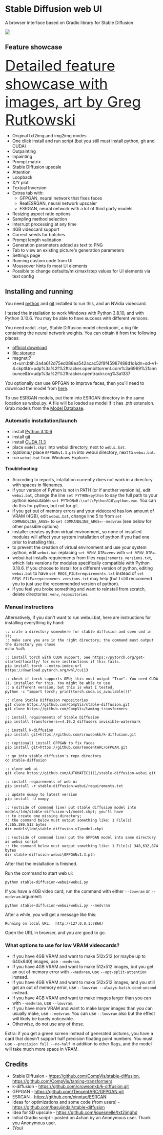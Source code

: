 # Stable Diffusion web UI
A browser interface based on Gradio library for Stable Diffusion.

![](screenshot.png)

## Feature showcase

[<font size="12">Detailed feature showcase with images, art by Greg Rutkowski</font>](https://github.com/AUTOMATIC1111/stable-diffusion-webui-feature-showcase)

- Original txt2img and img2img modes
- One click install and run script (but you still must install python, git and CUDA)
- Outpainting
- Inpainting
- Prompt matrix
- Stable Diffusion upscale
- Attention
- Loopback
- X/Y plot
- Textual Inversion
- Extras tab with:
  - GFPGAN, neural network that fixes faces
  - RealESRGAN, neural network upscaler
  - ESRGAN, neural network with a lot of third party models
- Resizing aspect ratio options
- Sampling method selection
- Interrupt processing at any time
- 4GB videocard support
- Correct seeds for batches
- Prompt length validation
- Generation parameters added as text to PNG
- Tab to view an existing picture's generation parameters
- Settings page
- Running custom code from UI
- Mouseover hints fo most UI elements
- Possible to change defaults/mix/max/step values for UI elements via text config

## Installing and running

You need [python](https://www.python.org/downloads/windows/) and [git](https://git-scm.com/download/win)
installed to run this, and an NVidia videocard.

I tested the installation to work Windows with Python 3.8.10, and with Python 3.10.6. You may be able
to have success with different versions.

You need `model.ckpt`, Stable Diffusion model checkpoint, a big file containing the neural network weights. You
can obtain it from the following places:
 - [official download](https://huggingface.co/CompVis/stable-diffusion-v-1-4-original)
 - [file storage](https://drive.yerf.org/wl/?id=EBfTrmcCCUAGaQBXVIj5lJmEhjoP1tgl)
 - magnet:?xt=urn:btih:3a4a612d75ed088ea542acac52f9f45987488d1c&dn=sd-v1-4.ckpt&tr=udp%3a%2f%2ftracker.openbittorrent.com%3a6969%2fannounce&tr=udp%3a%2f%2ftracker.opentrackr.org%3a1337

You optionally can use GPFGAN to improve faces, then you'll need to download the model from [here](https://github.com/TencentARC/GFPGAN/releases/download/v1.3.0/GFPGANv1.3.pth).

To use ESRGAN models, put them into ESRGAN directory in the same location as webui.py. A file will be loaded
as model if it has .pth extension. Grab models from the [Model Database](https://upscale.wiki/wiki/Model_Database).

### Automatic installation/launch

- install [Python 3.10.6](https://www.python.org/downloads/windows/)
- install [git](https://git-scm.com/download/win)
- install [CUDA 11.3](https://developer.nvidia.com/cuda-11.3.0-download-archive?target_os=Windows&target_arch=x86_64)
- place `model.ckpt` into webui directory, next to `webui.bat`.
- _*(optional)*_ place `GFPGANv1.3.pth` into webui directory, next to `webui.bat`.
- run `webui.bat` from Windows Explorer.

#### Troublehooting:

- According to reports, intallation currently does not work in a directory with spaces in filenames.
- if your version of Python is not in PATH (or if another version is), edit `webui.bat`, change the line `set PYTHON=python` to say the full path to your python executable: `set PYTHON=B:\soft\Python310\python.exe`. You can do this for python, but not for git.
- if you get out of memory errors and your videocard has low amount of VRAM (4GB), edit `webui.bat`, change line 5 to from `set COMMANDLINE_ARGS=` to `set COMMANDLINE_ARGS=--medvram` (see below for other possible options)
- installer creates python virtual environment, so none of installed modules will affect your system installation of python if you had one prior to installing this.
- to prevent the creation of virtual environment and use your system python, edit `webui.bat` replacing `set VENV_DIR=venv` with `set VENV_DIR=`.
- webui.bat installs requirements from files `requirements_versions.txt`, which lists versions for modules specifically compatible with Python 3.10.6. If you choose to install for a different version of python, editing `webui.bat` to have `set REQS_FILE=requirements.txt` instead of `set REQS_FILE=requirements_versions.txt` may help (but I still reccomend you to just use the recommended version of python).
- if you feel you broke something and want to reinstall from scratch, delete directories: `venv`, `repositories`.

### Manual instructions
Alternatively, if you don't want to run webui.bat, here are instructions for installing
everything by hand:

```commandline
:: crate a directory somewhere for stable diffusion and open cmd in it;
:: make sure you are in the right directory; the command must output the directory you chose
echo %cd%

:: install torch with CUDA support. See https://pytorch.org/get-started/locally/ for more instructions if this fails.
pip install torch --extra-index-url https://download.pytorch.org/whl/cu113

:: check if torch supports GPU; this must output "True". You need CUDA 11. installed for this. You might be able to use
:: a different version, but this is what I tested.
python -c "import torch; print(torch.cuda.is_available())"

:: clone Stable Diffusion repositories
git clone https://github.com/CompVis/stable-diffusion.git
git clone https://github.com/CompVis/taming-transformers

:: install requirements of Stable Diffusion
pip install transformers==4.19.2 diffusers invisible-watermark

:: install k-diffusion
pip install git+https://github.com/crowsonkb/k-diffusion.git

:: (optional) install GFPGAN to fix faces
pip install git+https://github.com/TencentARC/GFPGAN.git

:: go into stable diffusion's repo directory
cd stable-diffusion

:: clone web ui
git clone https://github.com/AUTOMATIC1111/stable-diffusion-webui.git

:: install requirements of web ui
pip install -r stable-diffusion-webui/requirements.txt

:: update numpy to latest version
pip install -U numpy

:: (outside of command line) put stable diffusion model into models/ldm/stable-diffusion-v1/model.ckpt; you'll have
:: to create one missing directory;
:: the command below must output something like: 1 File(s) 4,265,380,512 bytes
dir models\ldm\stable-diffusion-v1\model.ckpt

:: (outside of command line) put the GFPGAN model into same directory as webui script
:: the command below must output something like: 1 File(s) 348,632,874 bytes
dir stable-diffusion-webui\GFPGANv1.3.pth
```

After that the installation is finished.

Run the command to start web ui:

```
python stable-diffusion-webui/webui.py
```

If you have a 4GB video card, run the command with either `--lowvram` or `--medvram` argument:

```
python stable-diffusion-webui/webui.py --medvram
```

After a while, you will get a message like this:

```
Running on local URL:  http://127.0.0.1:7860/
```

Open the URL in browser, and you are good to go.


### What options to use for low VRAM videocards?
- If you have 4GB VRAM and want to make 512x512 (or maybe up to 640x640) images, use `--medvram`.
- If you have 4GB VRAM and want to make 512x512 images, but you get an out of memory error with `--medvram`, use `--opt-split-attention` instead.
- If you have 4GB VRAM and want to make 512x512 images, and you still get an out of memory error, use `--lowvram --always-batch-cond-uncond` instead.
- If you have 4GB VRAM and want to make images larger than you can with `--medvram`, use `--lowvram`.
- If you have more VRAM and want to make larger images than you can usually make, use `--medvram`. You can use `--lowvram`
also but the effect will likely be barely noticeable.
- Otherwise, do not use any of those.

Extra: if you get a green screen instead of generated pictures, you have a card that doesn't support half
precision floating point numbers. You must use `--precision full --no-half` in addition to other flags,
and the model will take much more space in VRAM.

## Credits
- Stable Diffusion - https://github.com/CompVis/stable-diffusion, https://github.com/CompVis/taming-transformers
- k-diffusion - https://github.com/crowsonkb/k-diffusion.git
- GFPGAN - https://github.com/TencentARC/GFPGAN.git
- ESRGAN - https://github.com/xinntao/ESRGAN
- Ideas for optimizations and some code (from users) - https://github.com/basujindal/stable-diffusion
- Idea for SD upscale - https://github.com/jquesnelle/txt2imghd
- Initial Gradio script - posted on 4chan by an Anonymous user. Thank you Anonymous user.
- (You)
